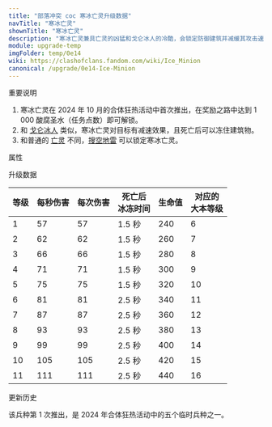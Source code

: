 ```yaml
---
title: "部落冲突 coc 寒冰亡灵升级数据"
navTitle: "寒冰亡灵"
shownTitle: "寒冰亡灵"
description: "寒冰亡灵兼具亡灵的凶猛和戈仑冰人的冷酷，会锁定防御建筑并减缓其攻击速度。但它像雪花一样脆弱！"
module: upgrade-temp
imgFolder: temp/0e14
wiki: https://clashofclans.fandom.com/wiki/Ice_Minion
canonical: /upgrade/0e14-Ice-Minion
---
```


<UnitInfo :folder="$frontmatter.imgFolder" imgSrc="Ice_Minion_info.png" :imgAlt="$frontmatter.navTitle" :description="$frontmatter.description" />

<!-- <SmallTitle>各等级图片</SmallTitle>

<Panel>
    <UnitImgGroup :folder="$frontmatter.imgFolder">
        <UnitImg imgTitle="所有等级" imgSrc="Ice_Minion1.png" />
    </UnitImgGroup>
</Panel> -->

<SmallTitle>重要说明</SmallTitle>

1. 寒冰亡灵在 2024 年 10 月的合体狂热活动中首次推出，在奖励之路中达到 1 000 酸腐圣水（任务点数）即可解锁。
2. 和 [戈仑冰人](/upgrade/0087-Ice-Golem) 类似，寒冰亡灵对目标有减速效果，且死亡后可以冻住建筑物。
3. 和普通的 [亡灵](/upgrade/0080-Minion) 不同，[搜空地雷](/upgrade/0384-Seeking-Air-Mine) 可以锁定寒冰亡灵。

<SmallTitle>属性</SmallTitle>

<UnitProperties>
    <UnitProperty pKey="攻击偏好" pValue="防御建筑" />
    <UnitProperty pKey="伤害类型" pValue="单体伤害" />
    <UnitProperty pKey="攻击的目标" pValue="地面和空中目标" />
    <UnitProperty pKey="占据人口" pValue="4" />
    <UnitProperty pKey="移动速度" pValue="3 格/秒" />
    <UnitProperty pKey="攻击速度" pValue="1 秒/次" />
    <UnitProperty pKey="攻击距离" pValue="1.5 格" />
    <UnitProperty pKey="攻击减速效果" pValue="50% 攻速<br>50% 移速" />
    <UnitProperty pKey="减速持续时间" pValue="2 秒" />
    <UnitProperty pKey="死亡冰冻半径" pValue="4.5 格" />
    <UnitProperty pKey="所需训练营等级" pValue="1" />  
    <UnitProperty pKey="所需大本等级" pValue="6" />    
    <UnitProperty pKey="训练时间" pValue="18" :isTrainingTime="true" />
</UnitProperties>

<SmallTitle>升级数据</SmallTitle>

<UnitTable>

| 等级 | 每秒伤害 | 每次伤害 |死亡后<br>冰冻时间|  生命值 | 对应的<br>大本等级|
| ---- |   ---   |   ---   |       ---       |   ---   |        ----     |
|   1  |    57   |    57   |      1.5 秒     |   240   |         6       |
|   2  |    62   |    62   |      1.5 秒     |   260   |         7       |
|   3  |    66   |    66   |      1.5 秒     |   280   |         8       |
|   4  |    71   |    71   |      1.5 秒     |   300   |         9       |
|   5  |    75   |    75   |      1.5 秒     |   320   |        10       |
|   6  |    81   |    81   |      2.5 秒     |   340   |        11       |
|   7  |    87   |    87   |      2.5 秒     |   360   |        12       |
|   8  |    93   |    93   |      2.5 秒     |   380   |        13       |
|   9  |    99   |    99   |      2.5 秒     |   400   |        14       |
|  10  |   105   |   105   |      2.5 秒     |   420   |        15       |
|  11  |   111   |   111   |      2.5 秒     |   440   |        16       |
</UnitTable>

<SmallTitle>更新历史</SmallTitle>

<Timeline>
    <TimelineItem date="2024/10/11">
        <TimelineRow>该兵种第 1 次推出，是 2024 年合体狂热活动中的五个临时兵种之一。</TimelineRow>
    </TimelineItem>
    <TimelineItem :historyBottom="true" />
</Timeline>